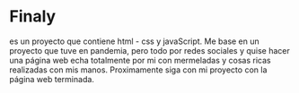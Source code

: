 # Finaly
es un proyecto que contiene html - css y javaScript.
Me base en un proyecto que tuve en pandemia, pero todo por redes sociales y quise hacer una página web echa totalmente por mi con mermeladas y cosas ricas realizadas con mis manos.
Proximamente siga con mi proyecto con la página web terminada.

